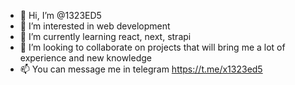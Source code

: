 - 👋 Hi, I’m @1323ED5
- 👀 I’m interested in web development
- 🌱 I’m currently learning react, next, strapi
- 💞️ I’m looking to collaborate on projects that will bring me a lot of experience and new knowledge
- 📫 You can message me in telegram https://t.me/x1323ed5
<!---
1323ED5/1323ED5 is a ✨ special ✨ repository because its `README.md` (this file) appears on your GitHub profile.
You can click the Preview link to take a look at your changes.
--->
